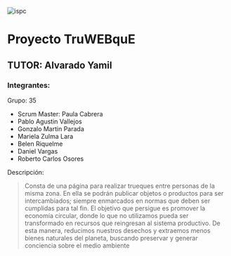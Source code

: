 <img src="https://i.ibb.co/ncQnyt8/ispc.png" alt="ispc" border="0">
<h1>Proyecto TruWEBquE</h1>
<h2>TUTOR: Alvarado Yamil</h2>
<h3>Integrantes: </h3>
<p>Grupo: 35  </p>
<ul>
	<li>Scrum Master: Paula Cabrera</li>
  <li>Pablo Agustin Vallejos</li>
  <li>Gonzalo Martin Parada</li>
  <li>Mariela Zulma Lara</li>
  <li>Belen Riquelme</li>
  <li>Daniel Vargas</li>
  <li>Roberto Carlos Osores</li>
</ul>
<p>Descripción: </p>

>Consta de una página para realizar trueques entre personas de la misma zona. En ella se podrán publicar objetos o productos para ser intercambiados; siempre enmarcados en normas que deben ser cumplidas para tal fin.
El objetivo que persigue es promover la economía circular, donde lo que no utilizamos pueda ser transformado en recursos que reingresan al sistema productivo. De esta manera, reducimos nuestros desechos y extraemos menos bienes naturales del planeta, buscando preservar y generar conciencia sobre el medio ambiente

